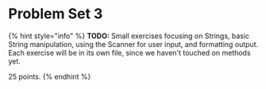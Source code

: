 # Problem Set 3

{% hint style="info" %}
**TODO:** Small exercises focusing on Strings, basic String manipulation, using the Scanner for user input, and formatting output. Each exercise will be in its own file, since we haven't touched on methods yet.

25 points.
{% endhint %}

